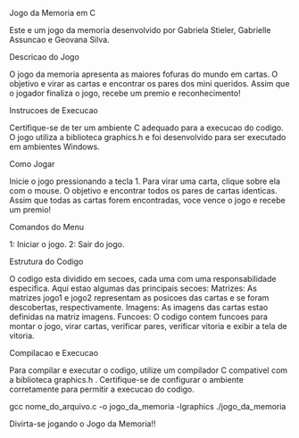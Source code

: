 Jogo da Memoria em C

Este e um jogo da memoria desenvolvido por Gabriela Stieler, Gabrielle Assuncao e Geovana Silva.


Descricao do Jogo

O jogo da memoria apresenta as maiores fofuras do mundo em cartas. O objetivo e virar as cartas e encontrar os pares dos mini queridos. Assim que o jogador finaliza o jogo, recebe um premio e reconhecimento!


Instrucoes de Execucao

Certifique-se de ter um ambiente C adequado para a execucao do codigo. O jogo utiliza a biblioteca graphics.h e foi desenvolvido para ser executado em ambientes Windows.


Como Jogar

Inicie o jogo pressionando a tecla 1.
Para virar uma carta, clique sobre ela com o mouse.
O objetivo e encontrar todos os pares de cartas identicas.
Assim que todas as cartas forem encontradas, voce vence o jogo e recebe um premio!


Comandos do Menu

1: Iniciar o jogo.
2: Sair do jogo.


Estrutura do Codigo

O codigo esta dividido em secoes, cada uma com uma responsabilidade especifica. Aqui estao algumas das principais secoes:
Matrizes: As matrizes jogo1 e jogo2 representam as posicoes das cartas e se foram descobertas, respectivamente.
Imagens: As imagens das cartas estao definidas na matriz imagens.
Funcoes: O codigo contem funcoes para montar o jogo, virar cartas, verificar pares, verificar vitoria e exibir a tela de vitoria.


Compilacao e Execucao

Para compilar e executar o codigo, utilize um compilador C compativel com a biblioteca graphics.h .
Certifique-se de configurar o ambiente corretamente para permitir a execucao do codigo.

gcc nome_do_arquivo.c -o jogo_da_memoria -lgraphics
./jogo_da_memoria


Divirta-se jogando o Jogo da Memoria!!